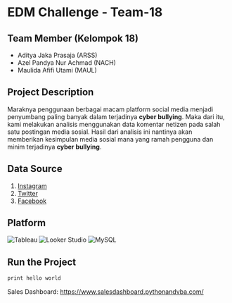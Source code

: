 # EDM Challenge - Team-18

## Team Member (Kelompok 18)
- Aditya Jaka Prasaja (ARSS)
- Azel Pandya Nur Achmad (NACH)
- Maulida Afifi Utami (MAUL)

## Project Description

Maraknya penggunaan berbagai macam platform social media menjadi penyumbang paling banyak dalam terjadinya **cyber bullying**. Maka dari itu, kami melakukan analisis menggunakan data komentar netizen pada salah satu postingan media sosial. Hasil dari analisis ini nantinya akan memberikan kesimpulan media sosial mana yang ramah pengguna dan minim terjadinya **cyber bullying**.

## Data Source
1. [Instagram](https://www.instagram.com)
2. [Twitter](https://twitter.com/home)
3. [Facebook](https://www.facebook.com)

## Platform
  ![Tableau](https://img.shields.io/badge/-Tableau-E97627?style=flat&logo=tableau&logoColor=white)
  ![Looker Studio](https://img.shields.io/badge/-Google_Looker_Studio-00A7E0?style=flat&logo=looker&logoColor=white)
  ![MySQL](https://img.shields.io/badge/-MySQL-4479A1?style=flat&logo=mysql&logoColor=white)

## Run the Project
```Powershell
print hello world
```

Sales Dashboard: https://www.salesdashboard.pythonandvba.com/

